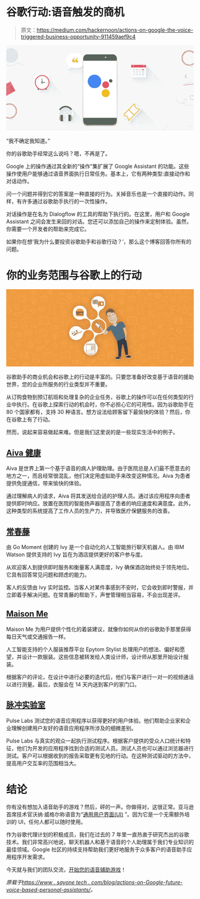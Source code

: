 # 谷歌行动:语音触发的商机

> 原文：<https://medium.com/hackernoon/actions-on-google-the-voice-triggered-business-opportunity-911459aef9c4>

![](img/4fd079bef760f9d32afb47ca3c707ef3.png)

“我不确定我知道。”

你的谷歌助手经常这么说吗？嗯，不再是了。

Google 上的操作通过其全新的“操作”集扩展了 Google Assistant 的功能。这些操作使用户能够通过语音界面执行日常任务。基本上，它有两种类型:直接动作和对话动作。

问一个问题并得到它的答案是一种直接的行为。关掉音乐也是一个直接的动作。同样，有许多通过谷歌助手执行的一次性操作。

对话操作是在名为 Dialogflow 的工具的帮助下执行的。在这里，用户和 Google Assistant 之间会发生来回的对话。您还可以添加自己的操作来定制体验。虽然，你需要一个开发者的帮助来完成它。

如果你在想‘我为什么要投资谷歌助手和谷歌行动？’，那么这个博客回答你所有的问题。

# 你的业务范围与谷歌上的行动

![](img/eacdbb15d63ceccbcfefe11fc6089f34.png)

谷歌助手的商业机会和谷歌上的行动是丰富的。只要您准备好改变基于语音的援助世界，您的企业所服务的行业类型并不重要。

从订购食物到预订航班和处理复杂的企业任务，谷歌上的操作可以在任何类型的行业中执行。在谷歌上探索行动的机会时，你不必担心它的可用性。因为谷歌助手在 80 个国家都有，支持 30 种语言。想方设法给顾客留下最愉快的体验？然后，你在谷歌上有了行动。

然而，说起来容易做起来难。但是我们这里说的是一些现实生活中的例子。

## [Aiva 健康](https://aivahealth.com/)

Aiva 是世界上第一个基于语音的病人护理助理。由于医院总是人们最不愿意去的地方之一，而且经常很混乱，他们决定用虚拟助手来改变这种情况。Aiva 为患者提供免提通信，带来愉快的体验。

通过理解病人的请求，Aiva 将其发送给合适的护理人员。通过该应用程序向患者提供即时响应。放置在医院的智能扬声器提高了患者的响应速度和满意度。此外，这种类型的系统提高了工作人员的生产力，并导致医疗保健服务的改善。

## [常春藤](http://www.gomoment.com/)

由 Go Moment 创建的 Ivy 是一个自动化的人工智能旅行聊天机器人。由 IBM Watson 提供支持的 Ivy 旨在为酒店提供更好的客户参与度。

从欢迎客人到提供即时服务和衡量客人满意度，Ivy 确保酒店始终处于领先地位。它具有回答常见问题和顾虑的能力。

客人的反馈由 Ivy 实时监控。当客人对某件事感到不安时，它会收到即时警报，并立即着手解决问题。在常青藤的帮助下，声誉管理相当容易，不会出现差评。

## [Maison Me](https://maison.me/?utm_expid=183199922-0.hqiy7K7TT3uYp66BneepZQ.0)

Maison Me 为用户提供个性化的着装建议，就像你如何从你的谷歌助手那里获得每日天气或交通报告一样。

人工智能支持的个人服装推荐平台 Epytom Stylist 处理用户的想法、偏好和愿望，并设计一款服装。这些信息被转发给人类设计师，设计师从那里开始设计服装。

根据客户的评论，在设计中进行必要的迭代后，他们与客户进行一对一的视频通话以进行测量。最后，衣服会在 14 天内送到客户的家门口。

## [脉冲实验室](https://www.pulselabs.ai/#/)

Pulse Labs 测试您的语音应用程序以获得更好的用户体验。他们帮助企业家和企业理解创建用户友好的语音应用程序所涉及的细微差别。

Pulse Labs 与真实的观众一起执行测试程序。根据客户提供的受众人口统计和特征，他们为开发的应用程序找到合适的测试人员。测试人员也可以通过浏览器进行测试。客户可以根据收到的报告采取更有见地的行动。在这种测试驱动的方法中，提高用户交互率的范围相当大。

# 结论

你有没有想加入语音助手的游戏？然后，砰的一声。你做得对，这很正常。亚马逊首席技术官沃纳·威格尔称语音为“[通用用户界面(UI)](https://www.allthingsdistributed.com/2018/03/unlocking-enterprise-systems-using-voice.html) ”。因为它是一个无需额外培训的 UI，任何人都可以随时使用。

作为谷歌代理计划的积极成员，我们在过去的 7 年里一直热衷于研究杰出的谷歌技术。我们非常高兴地说，聊天机器人和基于语音的个人助理属于我们专业知识的最佳领域。Google 社区的持续支持帮助我们更好地服务于众多客户的语音助手应用程序开发需求。

今天就与我们的团队交流，[开始您的语音辅助游戏](https://www.sayonetech.com/contact/)！

*原载于*[*https://www . sayone tech . com/blog/actions-on-Google-future-voice-based-personal-assistants/*](https://www.sayonetech.com/blog/actions-on-google-future-voice-based-personal-assistants/)*。*